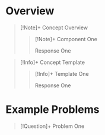 # Overview

> [!Note]+ Concept Overview
> >[!Note]+ Component One
> ><!-- Multiline -->
> >Response One
> >
>

> [!Info]+ Concept Template
> >[!Info]+ Template One
> ><!-- Multiline -->
> >Response One
> >
>

# Example Problems

> [!Question]+ Problem One
> <!-- Multiline -->
